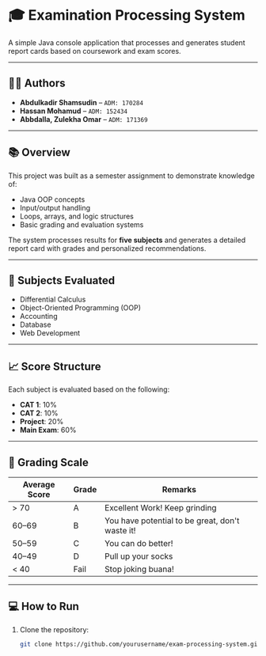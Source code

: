 # 🎓 Examination Processing System

A simple Java console application that processes and generates student report cards based on coursework and exam scores.

---

## 👨‍💻 Authors

- **Abdulkadir Shamsudin** – `ADM: 170284`  
- **Hassan Mohamud** – `ADM: 152434`  
- **Abbdalla, Zulekha Omar** – `ADM: 171369`

---

## 📚 Overview

This project was built as a semester assignment to demonstrate knowledge of:

- Java OOP concepts  
- Input/output handling  
- Loops, arrays, and logic structures  
- Basic grading and evaluation systems

The system processes results for **five subjects** and generates a detailed report card with grades and personalized recommendations.

---

## 📘 Subjects Evaluated

- Differential Calculus  
- Object-Oriented Programming (OOP)  
- Accounting  
- Database  
- Web Development

---

## 📈 Score Structure

Each subject is evaluated based on the following:

- **CAT 1**: 10%  
- **CAT 2**: 10%  
- **Project**: 20%  
- **Main Exam**: 60%

---

## 🧮 Grading Scale

| Average Score | Grade | Remarks |
|---------------|--------|---------|
| > 70          | A      | Excellent Work! Keep grinding |
| 60–69         | B      | You have potential to be great, don't waste it! |
| 50–59         | C      | You can do better! |
| 40–49         | D      | Pull up your socks |
| < 40          | Fail   | Stop joking buana! |

---

## 💻 How to Run

1. Clone the repository:
   ```bash
   git clone https://github.com/yourusername/exam-processing-system.git
